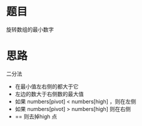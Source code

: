 # 题目
旋转数组的最小数字
# 思路
二分法
- 在最小值左右侧的都大于它
- 左边的数大于右侧数的最大值
- 如果 numbers[pivot] < numbers[high] ，则在左侧
- 如果 numbers[pivot] > numbers[high] 则在右侧
- == 则去掉high 点
